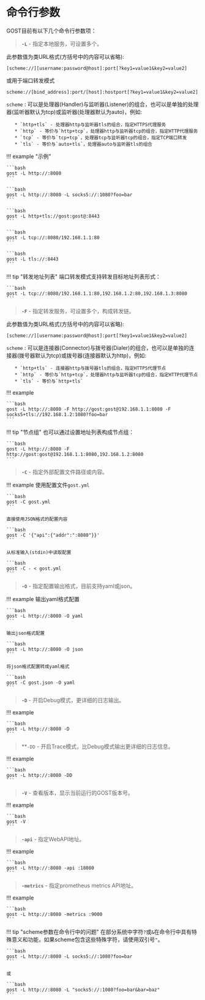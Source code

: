 # 命令行参数

GOST目前有以下几个命令行参数项：

> **`-L`** - 指定本地服务，可设置多个。

此参数值为类URL格式(方括号中的内容可以省略):

```
[scheme://][username:password@host]:port[?key1=value1&key2=value2]
```

或用于端口转发模式

```
scheme://[bind_address]:port/[host]:hostport[?key1=value1&key2=value2]
```

`scheme`
:      可以是处理器(Handler)与监听器(Listener)的组合，也可以是单独的处理器(监听器默认为tcp)或监听器(处理器默认为auto)，例如:

       * `http+tls` - 处理器http与监听器tls的组合，指定HTTPS代理服务
       * `http` - 等价与`http+tcp`，处理器http与监听器tcp的组合，指定HTTP代理服务
	   * `tcp` - 等价与`tcp+tcp`，处理器tcp与监听器tcp的组合，指定TCP端口转发
	   * `tls` - 等价与`auto+tls`，处理器auto与监听器tls的组合

!!! example "示例"

	```bash
	gost -L http://:8080
	```

	```bash
	gost -L http://:8080 -L socks5://:1080?foo=bar
	```

	```bash
	gost -L http+tls://gost:gost@:8443
	```

	```bash
	gost -L tcp://:8080/192.168.1.1:80
	```

	```bash
	gost -L tls://:8443
	```

!!! tip "转发地址列表"
    端口转发模式支持转发目标地址列表形式：

	```bash
	gost -L tcp://:8080/192.168.1.1:80,192.168.1.2:80,192.168.1.3:8080
	```

> **`-F`** - 指定转发服务，可设置多个，构成转发链。

此参数值为类URL格式(方括号中的内容可以省略):

```
[scheme://][username:password@host]:port[?key1=value1&key2=value2]
```

`scheme`
:      可以是连接器(Connector)与拨号器(Dialer)的组合，也可以是单独的连接器(拨号器默认为tcp)或拨号器(连接器默认为http)，例如:

       * `http+tls` - 连接器http与拨号器tls的组合，指定HTTPS代理节点
       * `http` - 等价与`http+tcp`，处理器http与监听器tcp的组合，指定HTTP代理节点
	   * `tls` - 等价与`http+tls`

!!! example

	```bash
    gost -L http://:8080 -F http://gost:gost@192.168.1.1:8080 -F socks5+tls://192.168.1.2:1080?foo=bar
	```

!!! tip "节点组"
    也可以通过设置地址列表构成节点组：

	```bash
	gost -L http://:8080 -F http://gost:gost@192.168.1.1:8080,192.168.1.2:8080
	```

> **`-C`** - 指定外部配置文件路径或内容。

!!! example
    使用配置文件`gost.yml`

	```bash
    gost -C gost.yml
	```

	直接使用JSON格式的配置内容

	```bash
	gost -C '{"api":{"addr":":8080"}}'
	```

	从标准输入(stdin)中读取配置

	```bash
	gost -C - < gost.yml
	```

> **`-O`** - 指定配置输出格式，目前支持yaml或json。

!!! example
	输出yaml格式配置

	```bash
	gost -L http://:8080 -O yaml
	```

	输出json格式配置

	```bash
    gost -L http://:8080 -O json
	```

	将json格式配置转成yaml格式

	```bash
	gost -C gost.json -O yaml
	```

> **`-D`** - 开启Debug模式，更详细的日志输出。

!!! example

	```bash
	gost -L http://:8080 -D
	```

> **`-DD` - 开启Trace模式，比Debug模式输出更详细的日志信息。

!!! example

	```bash
	gost -L http://:8080 -DD
	```

> **`-V`** - 查看版本，显示当前运行的GOST版本号。

!!! example

    ```bash
	gost -V
	```

> **`-api`** - 指定WebAPI地址。

!!! example

	```bash
	gost -L http://:8080 -api :18080
	```

> **`-metrics`** - 指定prometheus metrics API地址。

!!! example

    ```bash
	gost -L http://:8080 -metrics :9000
	```

!!! tip "scheme参数在命令行中的问题"
    在部分系统中字符`?`或`&`在命令行中具有特殊意义和功能，如果scheme包含这些特殊字符，请使用双引号`"`。

    ```bash
	gost -L http://:8080 -L socks5://:1080?foo=bar
	```

	或

    ```bash
	gost -L http://:8080 -L "socks5://:1080?foo=bar&bar=baz"
	```

